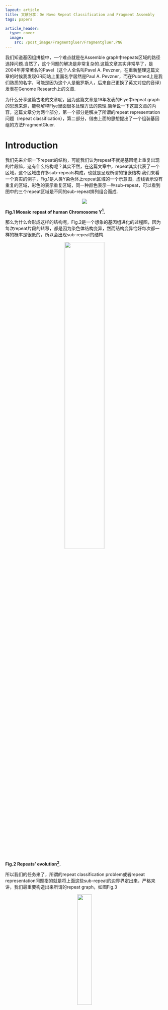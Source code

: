 ```yaml
---
layout: article
title: 文献分享：De Novo Repeat Classification and Fragment Assembly
tags: papers

article_header:
  type: cover
  image: 
    src: /post_image/Fragmentgluer/Fragmentgluer.PNG
---
```


我们知道基因组拼接中，一个难点就是在Assemble graph中repeats区域的路径选择问题.当然了，这个问题的解决是非常复杂的.这篇文章其实非常早了，是2004年非常著名的Pavel（这个人全名叫Pavel A. Pevzner，在重新整理这篇文章的时候我发现GR网站上里面名字居然是Paul A. Pevzner，而在Pubmed上是我们熟悉的名字，可能是因为这个人是俄罗斯人，后来自己更换了英文对应的音译）发表在Genome Research上的文章.

为什么分享这篇古老的文章呢，因为这篇文章是19年发表的Flye中repeat graph的思想来源，能够解释Flye里面很多处理方法的原理.简单说一下这篇文章的内容，这篇文章分为两个部分，第一个部分是解决了所谓的repeat representation问题（repeat classification），第二部分，借由上面的思想提出了一个组装基因组的方法FragmentGluer.
<!--more-->

# Introduction
我们先来介绍一下repeat的结构，可能我们认为repeat不就是基因组上重复出现的片段嘛，这有什么结构呢？其实不然，在这篇文章中，repeat其实代表了一个区域，这个区域由许多sub-repeats构成，也就是呈现所谓的镶嵌结构.我们来看一个真实的例子，Fig.1是人类Y染色体上repeat区域的一个示意图，虚线表示没有重复的区域，彩色的表示重复区域，同一种颜色表示一种sub-repeat，可以看到图中的三个repeat区域是不同的sub-repeat排列组合而成.

<p align="center">
    <img src="/post_image/Fragmentgluer/repeat_of_Y.PNG">
</p>

__Fig.1 Mosaic repeat of human Chromosome Y[^1].__


那么为什么会形成这样的结构呢，Fig.2是一个想象的基因组进化的过程图，因为每次repeat片段的转移，都是因为染色体结构变异，然而结构变异恰好每次都一样的概率是很低的，所以会出现sub-repeat的结构.

<p align="center">
    <img src="/post_image/Fragmentgluer/repeat_evolution.png" width="50%">
</p>

__Fig.2 Repeats’ evolution[^1].__

所以我们的任务来了，所谓的repeat classification problem或者repeat representation问题指的就是将上面这些sub-repeat的边界界定出来，严格来讲，我们最重要构造出来所谓的repeat graph，如图Fig.3

<p align="center">
    <img src="/post_image/Fragmentgluer/repeat_graph.png" width="30%">
</p>

__Fig.3 Repeat graph[^1].__


# Methods
## ${A}$-Bruijn Graphs
首先我们引入Genomic dot-plot的概念，我们将基因组自身进行local alignment，在比对上的坐标位置绘制一个点，我们可以得到所谓的dot-plot，如图Fig.4

<p align="center">
    <img src="/post_image/Fragmentgluer/dot_plot.png" width="60%">
</p>

__Fig.4 Genomic dot-plot of an imaginary sequence[^1].__


令${S}$是一个长度为${n}$的基因组序列，同时${A=(a_{ij})}$是一个${0-1}$的二元${n\times n}$的“similarity matrix”表示${S}$中的区域之间显著的local pairwise alignment的集合${\mathscr{A}}$.矩阵${A}$中，如果位置${i}$和位置${j}$比对上，则${a_{ij}=1}$，否则为${0}$（插入缺失不记录在${A}$中）.

我们可以将矩阵${A}$视为一个邻接矩阵，这个邻接矩阵对应了一个图，我们称为${A}$-graph，这个图有${n}$个顶点，顶点${i}$和顶点${j}$存在边，当且仅当${a_{ij}=1}$.令${V}$是${A}$-graph的连通分支集合，${v_i\in V}$表示包含顶点${i}$的连通分支（容易想象，每个连通分支中的点就是相互比对上的顶点）.

下面我们来定义多重图（multigraph）${A}$-Bruijn graph ${G(V,E)}$，其中${V}$中的每个顶点就是${A}$-graph的连通分支，连接${v_i,v_{(i+1)}}$.（换言之，在${A}$-Bruijn graph中，按照基因组本来的顺序连接这些顶点，即${A}$-graph的连通分支），其中${v_1}$称为source，${v_n}$称为sink. 换个角度，可以认为我们将从${1,\cdots n}$的欧拉路按照比对的关系，收缩为一个点。

<p align="center">
    <img src="/post_image/Fragmentgluer/sample_of_A_Bruijn_graphs.png" width="50%">
</p>

__Fig.5 Eaxmple of ${A}$-Bruijn graph.__


## Cleaning Up Whirls and Bulges

### What and Why
${A}$-Bruijn graph我们也可以将多重边视为权重。我们给定一个阈值${girth}$，那么所有长度短于${girth}$的圈视为short cycle。那么圈分为两类，①Whirls指的是全中所有边方向相同的短圈；②Bugles表示圈中存在反向边的短圈，如图Fig.6所示

<p align="center">
    <img src="/post_image/Fragmentgluer/Whirls_and_Bulges.png">
</p>

__Fig.6 Whirls and Bulges[^1].__

下面我们讨论一下二者的成因，Whirls是由于“inconsistent alignments”造成的，那么什么是inconsistent alignments呢？我们可以通过Fig.6来理解一下，由于比对的问题，我们将${--at}$比对到了${acat}$上，而这就导致了这三个序列的第一个${a}$比对错位的状态。（个人理解：理论上，在${A}$-graph的每个联通分支内部应该是一个完全子图），所以因为不一致的比对，我们将第二个${a}$也收缩进了一个${a}$的联通分支，所以出现了循环的Whirls的结构。在Fig.6B中为${a\rightarrow c \rightarrow a}$。当然，Whirls另一个成因是因为短串联重复序列（short tandem repeats），比如${\textbf{ATTCGATTCGATTCG}}$，这里${\textbf{ATTCG}}$重复了三次，在这篇文章，作者假设短串联重复序列在比对集合${\mathscr{A}}$中不存在。而Bugles是因为alignment中的gap导致的，比如${ac-t}$和${acat}$的比对，产生了两条path，形成了Bugle，分别为${c \rightarrow t}$以及${c \rightarrow a \rightarrow t}$.

<p align="center">
    <img src="/post_image/Fragmentgluer/inconsisitent.png">
</p>

__Fig.7 Consistent pairwise alignments and inconsistent pairwise alignments[^1].__

### Cleaning Whirls

对于${A}$-Bruijn graph中的顶点${v}$，令${P(v)}$表示其对应的${A}$-graph中的联通分支的顶点集合（基因组位置集合）。我们定义顶点${v}$是<b>“composite”</b>，如果${P(v)}$包含两个距离在${girth}$之内的基因组位点。这些位点就是潜在的“inconsistent alignments”所在的位点. 这部分的处理思想呢，就是将composite的顶点分成两个点。

算法采用迭代的方式进行，每次寻找${A}$-Bruijn graph中，连接composite和noncomposite顶点的所有边中权重最大的称为“split edge”，设边的权重（重边数）为${m}$，${v}$是这条边邻接的composite的顶点，那么这条边的权重为${m}$对应着${P(v)}$中${m}$个位点和后继位点的连边，我们将${P(v)}$中这${m}$个点的集合记为${M}$，（注意到${m<\lvert P(v)\rvert}$，设split edge邻接的noncomposite顶点为${n}$，因为如果${m=\lvert P(v)\rvert}$，那么意味着${P(v)}$后继位都包含在${P(n)}$中，那么${n}$是一个composite顶点，矛盾！）

所以我们可以将顶点${v}$分成两个顶点，分别为${P(v) \setminus M}$和${M}$收缩为的顶点. 然后将矩阵${A}$的相应元素的值进行更改，即${a_{ij}=0,\forall i\in M ,j\in P(v) \setminus M}$. 因为顶点${n}$是noncomposite顶点，所以拆分出来的${M}$对应的顶点一定是noncomposite. 这样每次我们至少产生了一个noncomposite顶点. 算法迭代进行，直到全部顶点变为composite顶点.（个人理解之所以每次选择边权重最大的，应该是可以减少迭代的次数，因为如此，我们每次尽可能多的拿走了${P(v)}$中的点），Fig.8是一个示意图

<p align="center">
    <img src="/post_image/Fragmentgluer/clean_whirls.png" width="45%">
</p>
__Fig.8 Processing of cleaning whirls.__

### Cleaning Bugles

Bugles往往在真实的情况下呈现网络的结构，如Fig.6所示，同时我们认为边的权重越大，说明这个边在repeat中越保守，所以我们想破除Bugles，同时保留权重大的边（换言之，因为repeat中间有gap才出现Bugles，两种走法，我们要进行统一，所以我们选择权重大的，也就是支持最多的走法为代表）. 所以这里引入Maximum Subgraph with Large Girth (MSLG) Problem，MSLG问题想去寻找一个不包含Short Cycle（长度小于${girth}$）的最大权子图，如果${girth=\infty}$，这就是一个最大支撑树的问题，但是对于${girth \ne \infty}$，这个问题非常复杂，所以我们选择一个近似算法。

首先寻找最大支撑树${T}$，然后将剩余边按照权重从大到小排序，以次加入${T}$中，如果产生short cycle则抛弃，否则保留。

### Erosion

再破除Bugles后，其实我们只是不再存在短圈，但是原本的Bugles还会剩余树状的末端，所以我们迭代的去除图中的叶子，也就是${degree=1}$的点（除了sink和source点外），直到图中只有sink和source点是度为${ 1 }$的点. 上述步骤的示意图见Fig.9

<p align="center">
    <img src="/post_image/Fragmentgluer/cleaning_and_erosion.png" width="60%">
</p>

__Fig.9 Cleaning up Whirls and Bulges and Erosion[^1].__

## Zigzag path and Consensus Sequence of Sub-repeats

经过Erosion之后，我们的图已经相当简单了，下面我们来得到consensus序列，其实很简单，每个顶点${v}$对应了相应的位置集合${P(v)}$，然后选择一个频率最高的碱基作为代表。

但是，在Fig.9中，我们发现，有一些path包含了foward和reverse边，这种就称为zigzag path，我们现在要将zigzag path拉直，从起点${s}$开始，到终点${t}$结束，每个内点${v}$，都会被我们计算从${s}$到${v}$之间正向边和反向边的差值，即${index(v)}$. 以Fig.8D为例，${a=s}$，其余点的${index}$值以次为，${\mathop{1}\limits_{b},\mathop{2}\limits_{c},\mathop{3}\limits_{d},\mathop{4}\limits_{e},\mathop{5}\limits_{f},\mathop{4}\limits_{g},\mathop{3}\limits_{h},\mathop{4}\limits_{i},\mathop{5}\limits_{j}}$，然后将相同${index}$的顶点合并，并将相应的${P(v)}$也合并. Fig.6的合并结果见图Fig.10

<p align="center">
    <img src="/post_image/Fragmentgluer/zigzag.png" width="60%">
</p>

__Fig.10 Zigzag path straightening[^1].__

## Threading the Genomic Sequence Through the Graph

因为前面的处理操作删除了很多顶点，所以${A}$-Bruijn graph的Eulerian path被打断了，我们现在的目标是的将片段连起来.

我们现在将${A}$-Bruijn graph ${G}$中的每个顶点${v}$都对应了基因组的位置${P(v)}$，我们将${P(v)}$中的位置用顶点${v}$进行编号，由于我们缺失了一些顶点，所以并不是所有的基因序列被我们编号. 将及基因组位置的顶点编号按照顺序排序，不妨设为${v_1,\cdots ,v_k}$，然后我们寻找${v_i}$和${v_{i+1}(1\leq i <k)}$之间的最长（顶点数目最多）的最短（权重最小）路，那么这些路合并起来，我们就可以认为将“删减”后的基因组走了一遍，这个过程称为“threading”. 这个过程结束后，我们得到了基因序列${S}$的consensus序列，也就是说，这个序列中所有的sub-repeats都被替换为了consensus序列，进一步我们可以将simple path合并为一条边，这样的图就被称为“<b>repeat graph</b>”在threading的过程中，可以根据边被${S}$的consensus序列穿过的次数来定义重数multiplicity，大于1的就是sub-repeat. 由此我们得到了repeat classification问题的结果，我们厘定了这些sub-repeat之间的连接关系. Fig.11展示了Fig.5的例子得到的最终结果

<p align="center">
    <img src="/post_image/Fragmentgluer/resulting_graph.png" width="60%">
</p>

__Fig.11 The resulting graph of sample.__

## Constructing ${A}$-Bruijn Graph Without the Similarity Matrix

这一部分是从repeat classification问题到Genome Assembly问题的关键. 

在通常的情况下，我们是不知道基因组的全部序列的，那么我们是否还能解决repeat classification问题呢？我们很容易想到测序技术可以提供帮助. 设substrings集合${S_1,\cdots, S_t}$是基因组序列${S}$的一个“covering set”，也就是${S}$的每对连续的位置，都可以在${S_1,\cdots, S_t}$中的某个元素${S_i}$找到. 如果我们让${S_1,\cdots, S_t}$相互进行序列比对，那么实际上我们可以得到${S}$与自身进行local alignment得到的Similarity Matrix ${A}$的一个子矩阵（Fig.12），因为${S_1,\cdots, S_t}$覆盖${S}$，所以理论上我们可以推理出未知的矩阵${A}$. 

<p align="center">
    <img src="/post_image/Fragmentgluer/snapshot_of_A.png" width="60%">
</p>

__Fig.12 The snapshot of Similarity Matrix ${A}$.__

现在的我们不知道${S_1,\cdots S_t}$在${S}$中的位置，但是我们可以证明，${S_1,\cdots S_t}$任意连接（序列的直接连接，而非通过overlap的组装）得到的序列${S'}$，及其相应的Similarity Matrix ${A'}$，所生成的${A'}$-Bruijn graph和${S}$生成的${A'}$-Bruijn graph是完全一致的. 道理也很简单，对于node ${i}$在substrings中的任何复制，都最后被捏在一起了，因为${S_1,\cdots S_t}$的覆盖，${S}$的所有边，都被${S'}$保存了至少一次. Fig.13展示了Fig.5的例子，如果通过测序read如何得到${A}$-Bruijn graph

<p align="center">
    <img src="/post_image/Fragmentgluer/Constructing_ABruijn_Graph_Without_the_Similarity_Matrix.png" width="60%">
</p>

__Fig.13 Constructing ${A}$-Bruijn Graph Without the Similarity Matrix.__

## Fragment Assembly

所以我们通过上面的方法，可以通过测序read得到repeat graph.具体步骤如下

0a.从${\{S_1,\cdots ,S_t\}}$中鉴别和移除嵌合体read（两个不相邻的基因片段，连在一起）.

0b.任意连接read序列及其反向序列连接成一个序列，然后reads之间两两进行序列比对，得到Similarity Matrix${A}$.

&nbsp;1.构建矩阵${A}$的${A}$-Bruijn graph.

&nbsp;2.去除Whirls.（Mentioned before）

&nbsp;3.去除Bugles.（Mentioned before）

&nbsp;4.Erosion步骤，迭代${girth}$次去除叶子.

4a.为最长的path恢复步骤4去除的顶点. PS：因为现在我们并不知道souce和sink点是哪一个，因此我们选择迭代去除${girth}$次图中的叶子，并在4a步恢复，试图保护souce和sink点.

&nbsp;5.延展zigzag path.（Mentioned before）

&nbsp;6.按照read的序列顺序来thread graph，将read穿过顶点的次数定义为这个顶点的coverage（覆盖度），一个simple path的覆盖度指的是顶点覆盖度的平均值.

&nbsp;7.将simple path收缩为一条边，置于边的mutiplicity，这里调用了Pavzner之前做的一个称为Eulerian Copy Number的算法来计算的.

&nbsp;8.将repeat graph中的非重复边删去，就称为“Tangles”其刻画了sub-repeats的连接关系.

&nbsp;9.步骤6得到的结果，进一步利用mate-pairs的信息来解开部分repeats.（个人理解，具体的内容，这篇文章说详细内容在这篇Pevzner, P. and Tang, H. 2001. Fragment assembly with double-barreled data. <i>Bioinformatics</i> 17: S225–S233.）

10.Simple path输出为contig，再进一步用Euler Scaffolding algorithm组装为scaffold.

# Trailer

这篇博客，我们考古了04年的FragmentGluer，主要是向大家介绍repeat graph的思想，尤其是Constructing ${A}$-Bruijn Graph Without the Similarity Matrix这个部分，在充分理解了之后，希望大家移步[文献分享：Assembly of long, error-prone reads using repeat graphs Assembly](https://wu-haonan.github.io/2021/07/14/Flye.html)，这篇博客我们将介绍Pavel A. Pevzner的Flye算法.

# Reference

[^1]:图片来源[De Novo Repeat Classification and Fragment Assembly](https://genome.cshlp.org/content/14/9/1786.long)